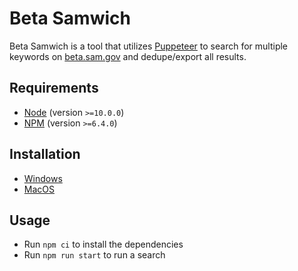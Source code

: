 # Beta Samwich

Beta Samwich is a tool that utilizes [Puppeteer](https://pptr.dev/) to search for multiple keywords on [beta.sam.gov](https://beta.sam.gov) and dedupe/export all results.

## Requirements

* [Node](https://nodejs.org/) (version `>=10.0.0`)
* [NPM](https://www.npmjs.com/get-npm) (version `>=6.4.0`)

## Installation

* [Windows](https://docs.microsoft.com/en-us/windows/nodejs/setup-on-windows)
* [MacOS](https://github.com/tj/n)

## Usage

* Run `npm ci` to install the dependencies
* Run `npm run start` to run a search
